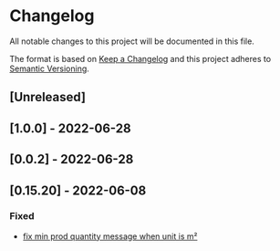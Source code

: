 # Changelog

All notable changes to this project will be documented in this file.

The format is based on [Keep a Changelog](http://keepachangelog.com/en/1.0.0/)
and this project adheres to [Semantic Versioning](http://semver.org/spec/v2.0.0.html).

## [Unreleased]

## [1.0.0] - 2022-06-28

## [0.0.2] - 2022-06-28

## [0.15.20] - 2022-06-08

### Fixed
- [fix min prod quantity message when unit is m²](https://github.com/beightone/balaroti.store-theme/pull/91)
